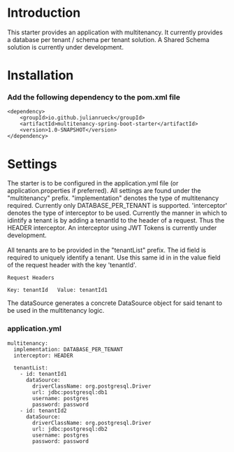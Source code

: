 # Introduction
This starter provides an application with multitenancy.
It currently provides a database per tenant / schema per tenant solution.
A Shared Schema solution is currently under development.

# Installation
### Add the following dependency to the pom.xml file
```
<dependency>
    <groupId>io.github.julianrueck</groupId>
    <artifactId>multitenancy-spring-boot-starter</artifactId>
    <version>1.0-SNAPSHOT</version>
</dependency>
```
# Settings
The starter is to be configured in the application.yml file (or application.properties if preferred).
All settings are found under the "multitenancy" prefix. "implementation" denotes the type of multitenancy required.
Currently only DATABASE_PER_TENANT is supported. 'interceptor' denotes the type of interceptor to be used.
Currently the manner in which to idintify a tenant is by adding a tenantId to the header of a request.
Thus the HEADER interceptor. An interceptor using JWT Tokens is currently under development.<br><br>
All tenants are to be provided in the "tenantList" prefix. The id field is required to uniquely identify a tenant.
Use this same id in in the value field of the request header with the key 'tenantId'.
```
Request Headers

Key: tenantId   Value: tenantId1  
```
The dataSource generates a concrete DataSource object for said tenant to be used in the multitenancy logic.

### application.yml
```
multitenancy:
  implementation: DATABASE_PER_TENANT
  interceptor: HEADER

  tenantList:
    - id: tenantId1
      dataSource:
        driverClassName: org.postgresql.Driver
        url: jdbc:postgresql:db1
        username: postgres
        password: password
    - id: tenantId2
      dataSource:
        driverClassName: org.postgresql.Driver
        url: jdbc:postgresql:db2
        username: postgres
        password: password
```
